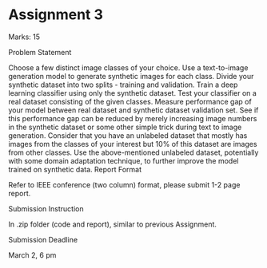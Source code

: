 # Assignment 3

Marks: 15

Problem Statement

Choose a few distinct image classes of your choice.
Use a text-to-image generation model  to generate synthetic images for each class. 
Divide your synthetic dataset into two splits - training and validation.
Train a deep learning classifier using only the synthetic dataset.
Test your classifier on a real dataset consisting of the given classes. Measure performance gap of your model between real dataset and synthetic dataset validation set. 
See if this performance gap can be reduced by merely increasing image numbers in the synthetic dataset or some other simple trick during text to image generation.
Consider that you have an unlabeled dataset that mostly has images from the classes of your interest but 10% of this dataset are images from other classes.
Use the above-mentioned unlabeled dataset, potentially with some domain adaptation technique, to further improve the model trained on synthetic data. 
Report Format

Refer to IEEE conference (two column) format, please submit 1-2 page report.

Submission Instruction

In .zip folder (code and report), similar to previous Assignment.

Submission Deadline

March 2, 6 pm